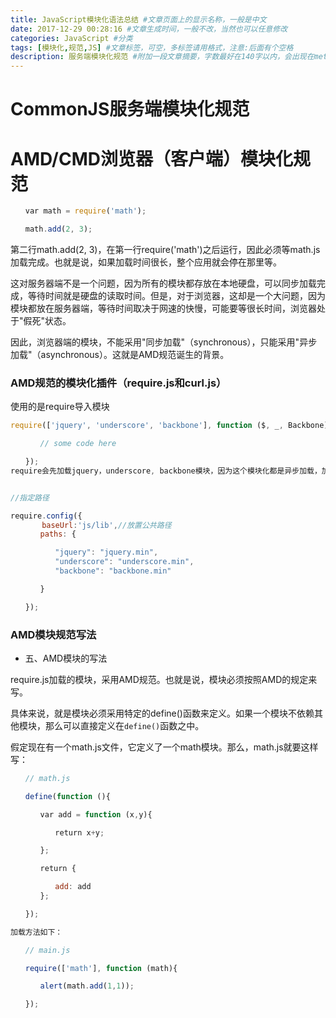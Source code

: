 ```yaml
---
title: JavaScript模块化语法总结 #文章页面上的显示名称，一般是中文
date: 2017-12-29 00:28:16 #文章生成时间，一般不改，当然也可以任意修改
categories: JavaScript #分类
tags: [模块化,规范,JS] #文章标签，可空，多标签请用格式，注意:后面有个空格
description: 服务端模块化规范 #附加一段文章摘要，字数最好在140字以内，会出现在meta的description里面
---
```


# CommonJS服务端模块化规范
# AMD/CMD浏览器（客户端）模块化规范
```javascript
　　var math = require('math');

　　math.add(2, 3);
```
第二行math.add(2, 3)，在第一行require('math')之后运行，因此必须等math.js加载完成。也就是说，如果加载时间很长，整个应用就会停在那里等。

这对服务器端不是一个问题，因为所有的模块都存放在本地硬盘，可以同步加载完成，等待时间就是硬盘的读取时间。但是，对于浏览器，这却是一个大问题，因为模块都放在服务器端，等待时间取决于网速的快慢，可能要等很长时间，浏览器处于"假死"状态。

因此，浏览器端的模块，不能采用"同步加载"（synchronous），只能采用"异步加载"（asynchronous）。这就是AMD规范诞生的背景。

### AMD规范的模块化插件（require.js和curl.js）
使用的是require导入模块
```javascript
require(['jquery', 'underscore', 'backbone'], function ($, _, Backbone){

　　　　// some code here

　　});
require会先加载jquery，underscore, backbone模块，因为这个模块化都是异步加载，加载完成后，在回调函数中调用这些模块的方法；


//指定路径

require.config({
       baseUrl:'js/lib',//放置公共路径
　　　　paths: {

　　　　　　"jquery": "jquery.min",
　　　　　　"underscore": "underscore.min",
　　　　　　"backbone": "backbone.min"

　　　　}

　　});
```

### AMD模块规范写法
- 五、AMD模块的写法

require.js加载的模块，采用AMD规范。也就是说，模块必须按照AMD的规定来写。

具体来说，就是模块必须采用特定的define()函数来定义。如果一个模块不依赖其他模块，那么可以直接定义在`define()`函数之中。

假定现在有一个math.js文件，它定义了一个math模块。那么，math.js就要这样写：
```javascript
　　// math.js

　　define(function (){

　　　　var add = function (x,y){

　　　　　　return x+y;

　　　　};

　　　　return {

　　　　　　add: add
　　　　};

　　});

加载方法如下：

　　// main.js

　　require(['math'], function (math){

　　　　alert(math.add(1,1));

　　});
```